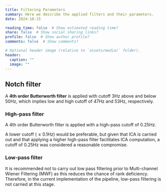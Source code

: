 ```yaml
---
title: Filtering Parameters 
summary: Here we describe the applied filters and their parameters.
date: 2024-10-15

reading_time: false  # Show estimated reading time?
share: false  # Show social sharing links?
profile: false  # Show author profile?
comments: false  # Show comments?

# Optional header image (relative to `assets/media/` folder).
header:
  caption: ""
  image: ""
---
```



## Notch filter

A **4th order Butterworth filter** is applied with cutoff 3Hz above and below 50Hz, which implies low and high cutoff of 47Hz and 53Hz, respectively. 

### High-pass filter

A 4th order Butterworth filter is applied with a high-pass cutoff of 0.25Hz. 

A lower cutoff ($\leq0.1Hz$) would be preferable, but given that ICA is carried out and that applying a higher high-pass filter facilitates ICA computation, a cutoff of 0.25Hz was considered a reasonable compromise.

### Low-pass filter

It is recommended not to carry out low pass filtering prior to Multi-channel Wiener Filtering (MWF) as this reduces the chance of rank deficiency. Therefore, in the current implementation of the pipeline, low-pass filtering is not carried at this stage.